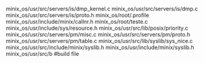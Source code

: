 minix_os/usr/src/servers/is/dmp_kernel.c
minix_os/usr/src/servers/is/dmp.c
minix_os/usr/src/servers/is/proto.h
minix_os/root/.profile
minix_os/usr/include/minix/callnr.h
minix_os/root/teste.c
minix_os/usr/include/sys/resource.h
minix_os/usr/src/lib/posix/priority.c
minix_os/usr/src/servers/pm/misc.c
minix_os/usr/src/servers/pm/proto.h
minix_os/usr/src/servers/pm/table.c
minix_os/usr/src/lib/syslib/sys_nice.c
minix_os/usr/src/include/minix/syslib.h
minix_os/usr/include/minix/syslib.h
minix_os/usr/src/b #build file